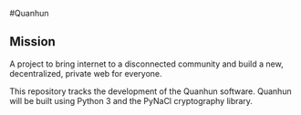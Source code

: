 #Quanhun

## Mission
A project to bring internet to a disconnected community and build a new, decentralized, private web for everyone.

This repository tracks the development of the Quanhun software.
Quanhun will be built using Python 3 and the PyNaCl cryptography library.
